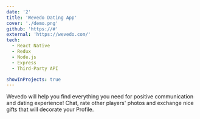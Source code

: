 ```yaml
---
date: '2'
title: 'Wevedo Dating App'
cover: './demo.png'
github: 'https://#'
external: 'https://wevedo.com/'
tech:
  - React Native
  - Redux
  - Node.js
  - Express
  - Third-Party API

showInProjects: true
---
```


Wevedo will help you find everything you need for positive communication and dating experience! Chat, rate other players' photos and exchange nice gifts that will decorate your Profile.
